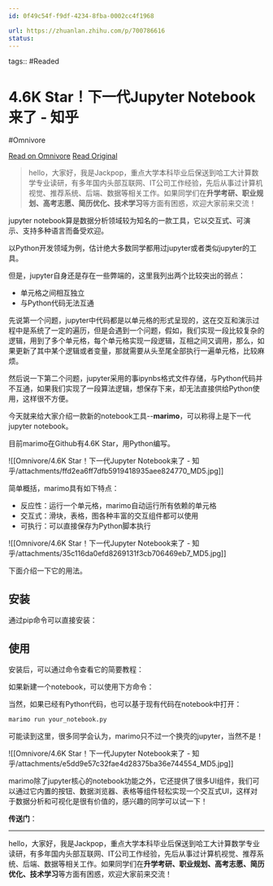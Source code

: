 ```yaml
---
id: 0f49c54f-f9df-4234-8fba-0002cc4f1968

url: https://zhuanlan.zhihu.com/p/700786616
status:
---
```



tags::  #Readed 

# 4.6K Star！下一代Jupyter Notebook来了 - 知乎
#Omnivore

[Read on Omnivore](https://omnivore.app/me/4-6-k-star-jupyter-notebook-19033e20916)
[Read Original](https://zhuanlan.zhihu.com/p/700786616)

> hello，大家好，我是Jackpop，重点大学本科毕业后保送到哈工大计算数学专业读研，有多年国内头部互联网、IT公司工作经验，先后从事过计算机视觉、推荐系统、后端、数据等相关工作。如果同学们在**升学考研、职业规划、高考志愿、简历优化、技术学习**等方面有困惑，欢迎大家前来交流！

jupyter notebook算是数据分析领域较为知名的一款工具，它以交互式、可演示、支持多种语言而备受欢迎。

以Python开发领域为例，估计绝大多数同学都用过jupyter或者类似jupyter的工具。

但是，jupyter自身还是存在一些弊端的，这里我列出两个比较突出的弱点：

* 单元格之间相互独立
* 与Python代码无法互通

先说第一个问题，jupyter中代码都是以单元格的形式呈现的，这在交互和演示过程中是系统了一定的遍历，但是会遇到一个问题，假如，我们实现一段比较复杂的逻辑，用到了多个单元格，每个单元格实现一段逻辑，互相之间又调用，那么，如果更新了其中某个逻辑或者变量，那就需要从头至尾全部执行一遍单元格，比较麻烦。

然后说一下第二个问题，jupyter采用的事ipynbs格式文件存储，与Python代码并不互通，如果我们实现了一段算法逻辑，想保存下来，却无法直接供给Python使用，这样很不方便。

今天就来给大家介绍一款新的notebook工具--**marimo**，可以称得上是下一代jupyter notebook。

目前marimo在Github有4.6K Star，用Python编写。

![[Omnivore/4.6K Star！下一代Jupyter Notebook来了 - 知乎/attachments/ffd2ea6ff7dfb5919418935aee824770_MD5.jpg]]

简单概括，marimo具有如下特点：

* 反应性：运行一个单元格，marimo自动运行所有依赖的单元格
* 交互式：滑块，表格，图各种丰富的交互组件都可以使用
* 可执行：可以直接保存为Python脚本执行

![[Omnivore/4.6K Star！下一代Jupyter Notebook来了 - 知乎/attachments/35c116da0efd8269131f3cb706469eb7_MD5.jpg]]

下面介绍一下它的用法。

## 安装

通过pip命令可以直接安装：

## 使用

安装后，可以通过命令查看它的简要教程：

如果新建一个notebook，可以使用下方命令：

当然，如果已经有Python代码，也可以基于现有代码在notebook中打开：

```dockerfile
marimo run your_notebook.py
```

可能读到这里，很多同学会认为，marimo只不过一个换壳的jupyter，当然不是！

![[Omnivore/4.6K Star！下一代Jupyter Notebook来了 - 知乎/attachments/e5dd9e57c32fae4d28375ba36e744554_MD5.jpg]]

marimo除了jupyter核心的notebook功能之外，它还提供了很多UI组件，我们可以通过它内置的按钮、数据浏览器、表格等组件轻松实现一个交互式UI，这样对于数据分析和可视化是很有价值的，感兴趣的同学可以试一下！

**传送门**：

---

hello，大家好，我是Jackpop，重点大学本科毕业后保送到哈工大计算数学专业读研，有多年国内头部互联网、IT公司工作经验，先后从事过计算机视觉、推荐系统、后端、数据等相关工作。如果同学们在**升学考研、职业规划、高考志愿、简历优化、技术学习**等方面有困惑，欢迎大家前来交流！

